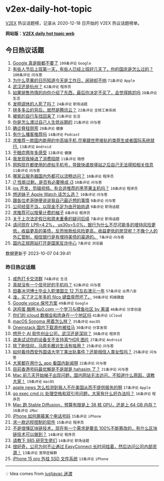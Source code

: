 # v2ex-daily-hot-topic

[V2EX](https://www.v2ex.com/) 热议话题榜，记录从 2020-12-18 日开始的 V2EX 热议话题榜单。

**网站版：[V2EX daily hot topic web](https://boojack.github.io/v2ex-daily-hot-topic-web/)**

## 今日热议话题

<!-- TODAY BEGIN -->

1. [Google 真是臉都不要了](https://www.v2ex.com/t/979388) `109条评论` `Google`
1. [有些人节后上班第一天，有些人已经上班好几天了，你的国庆是怎么过的？](https://www.v2ex.com/t/979342) `100条评论` `问与答`
1. [为什么苹果的日历知道今天是工作日，闹钟却不响](https://www.v2ex.com/t/979350) `71条评论` `Apple`
1. [武汉还是杭州？](https://www.v2ex.com/t/979358) `62条评论` `程序员`
1. [如果销售热情的向你介绍了东西，最后你决定不买了，会觉得尴尬吗](https://www.v2ex.com/t/979413) `28条评论` `生活`
1. [发明调休的人死了吗？](https://www.v2ex.com/t/979340) `24条评论` `职场话题`
1. [拼多多云的背后，居然是腾讯云？](https://www.v2ex.com/t/979370) `22条评论` `全球工单系统`
1. [被偷的自行车找回来了](https://www.v2ex.com/t/979431) `21条评论` `生活`
1. [你是怎么渡过自己人生低谷期的](https://www.v2ex.com/t/979401) `21条评论` `问与答`
1. [确诊脊柱侧弯](https://www.v2ex.com/t/979361) `20条评论` `健康`
1. [有什么播客推荐吗](https://www.v2ex.com/t/979391) `14条评论` `Podcast`
1. [求推荐一款国内能用的中高端手机,尽量跟世界接轨的类原生或者国际系统就行.](https://www.v2ex.com/t/979404) `13条评论` `Android`
1. [干眼症两年多感受](https://www.v2ex.com/t/979421) `12条评论` `健康`
1. [我发现我掉进了消费陷阱](https://www.v2ex.com/t/979402) `11条评论` `随想`
1. [网购现在都使用的虚拟手机号，导致快递放驿站之后自己无法得知相关信息](https://www.v2ex.com/t/979395) `11条评论` `问与答`
1. [哪家云服务器国内外都可以流畅访问？](https://www.v2ex.com/t/979416) `10条评论` `程序员`
1. [i7 性能过剩，是否有必要换成 i3](https://www.v2ex.com/t/979405) `10条评论` `问与答`
1. [ios 开发，剪辑视频。有合适推荐的黑苹果主机吗？](https://www.v2ex.com/t/979396) `10条评论` `程序员`
1. [想送妹子 Apple Watch 该怎么选？](https://www.v2ex.com/t/979384) `10条评论` `问与答`
1. [跟各位老哥随便说说我自己最近想的事情](https://www.v2ex.com/t/979433) `9条评论` `问与答`
1. [公司经营不当，以现金不足为由开始劝退](https://www.v2ex.com/t/979418) `9条评论` `职场话题`
1. [求推荐可以按量计费的梯子](https://www.v2ex.com/t/979445) `8条评论` `程序员`
1. [关于上次法定假日和周末重叠的疑问后续](https://www.v2ex.com/t/979448) `7条评论` `职场话题`
1. [请问现在 LPR=4.2%， us30y=5.0%，银行为什么不尽可能多的增持风险更低，收益更高的美债，反而放款给风险更高，收益更低的房贷呢？不像个人的外汇管制，相信银行是有增持美债的渠道的。](https://www.v2ex.com/t/979446) `7条评论` `问与答`
1. [国内正规网站打开是国家反诈中心](https://www.v2ex.com/t/979435) `7条评论` `浏览器`

数据更新于 2023-10-07 04:39:41

<!-- TODAY END -->

### 昨日热议话题

<!-- YESTERDAY BEGIN -->

1. [戒色打卡交流群](https://www.v2ex.com/t/979221) `74条评论` `生活`
1. [真就没有一个信号好的手机吗？](https://www.v2ex.com/t/979199) `62条评论` `问与答`
1. [田春冰河博士毕业入职澳国立 12 万左右澳元一年](https://www.v2ex.com/t/979141) `57条评论` `业界八卦`
1. [淦，买了才三年多的 filco 键盘竟然坏了。](https://www.v2ex.com/t/979193) `50条评论` `机械键盘`
1. [Google voice 保号方案](https://www.v2ex.com/t/979173) `49条评论` `Google`
1. [送鸡蛋 酷圈 ku0.com 一个学习与摸鱼社区 by 离谱](https://www.v2ex.com/t/979164) `46条评论` `分享创造`
1. [你们的 icloud 数据会和肉身在一个地区吗](https://www.v2ex.com/t/979146) `41条评论` `iCloud`
1. [macOS Sonoma 用着怎么样？](https://www.v2ex.com/t/979167) `35条评论` `macOS`
1. [Oneinstack 国内下载源也被挂马](https://www.v2ex.com/t/979226) `30条评论` `分享发现`
1. [想开个 AI 软件创业公司，武汉还是深圳？](https://www.v2ex.com/t/979157) `30条评论` `程序员`
1. [进来试试你的设备支不支持真*HDR 图片](https://www.v2ex.com/t/979304) `27条评论` `Android`
1. [除了刷信仰，马原毛概对生活有啥用？](https://www.v2ex.com/t/979325) `25条评论` `问与答`
1. [如何看待西安外国语大学丁某出轨事件？还能相信人类女性吗？](https://www.v2ex.com/t/979305) `25条评论` `问与答`
1. [大家都在用什么 app 看国内新闻呀](https://www.v2ex.com/t/979307) `22条评论` `问与答`
1. [目前香港号码最优解是不是就是 hahasim 了？](https://www.v2ex.com/t/979287) `21条评论` `问与答`
1. [Mac 前几天开始梯子出现问题，国内网站无法访问，不知道什么原因，请教大家！](https://www.v2ex.com/t/979266) `19条评论` `macOS`
1. [apple news 怎么检测到我人不在美国从而不提供服务的啊](https://www.v2ex.com/t/979264) `17条评论` `Apple`
1. [go exec cmd /c 处理空格和双引号问题，大家有什么好办法吗？](https://www.v2ex.com/t/979299) `16条评论` `程序员`
1. [Mac 跑 Stable Diffusion，预算有限是上 38 核 GPU，还是上 64 GB 内存？](https://www.v2ex.com/t/979171) `16条评论` `iMac`
1. [iPhone 如何屏蔽某个电话号码](https://www.v2ex.com/t/979189) `15条评论` `iPhone`
1. [求一款远程控制的软件](https://www.v2ex.com/t/979154) `15条评论` `程序员`
1. [不是很懂区块链技术，现在有一个需求是要去 100%不能篡改的，有什么区块链技术可以做到？](https://www.v2ex.com/t/979322) `14条评论` `程序员`
1. [请教下 985 研究生佬们](https://www.v2ex.com/t/979162) `14条评论` `职场话题`
1. [很好奇，公司为何不让通过 EasyConnect 长时间挂着，然后访问公司内部资源！](https://www.v2ex.com/t/979318) `13条评论` `宽带症候群`
1. [iPhone 15 pro 外挂 SSD 文件系统](https://www.v2ex.com/t/979209) `13条评论` `iPhone`

<!-- YESTERDAY END -->

---

💡 Idea comes from [justjavac 迷渡](https://github.com/justjavac/)
